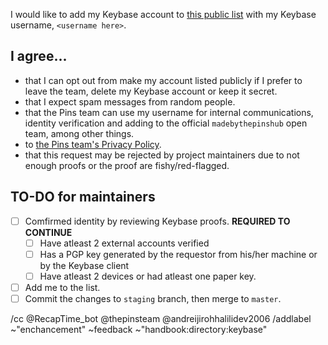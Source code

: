 I would like to add my Keybase account to [this public list](https://en.handbooksbythepins.cf/devops/secure/members-with-keybase) with my Keybase username, `<username here>`.

## I agree...
* that I can opt out from make my account listed publicly if I prefer to leave the team, delete my Keybase account or keep it secret.
* that I expect spam messages from random people.
* that the Pins team can use my username for internal communications, identity verification and adding to the official `madebythepinshub` open team, among other things.
* to [the Pins team's Privacy Policy](https://legal.madebythepins.tk/privacy/privacy-policy).
* that this request may be rejected by project maintainers due to not enough proofs or the proof are fishy/red-flagged.

## TO-DO for maintainers
* [ ] Comfirmed identity by reviewing Keybase proofs. **REQUIRED TO CONTINUE**
    * [ ] Have atleast 2 external accounts verified
    * [ ] Has a PGP key generated by the requestor from his/her machine or by the Keybase client
    * [ ] Have atleast 2 devices or had atleast one paper key.
* [ ] Add me to the list.
* [ ] Commit the changes to `staging` branch, then merge to `master`.

/cc @RecapTime_bot @thepinsteam @andreijirohhalilidev2006
/addlabel ~"enchancement" ~feedback ~"handbook:directory:keybase"
